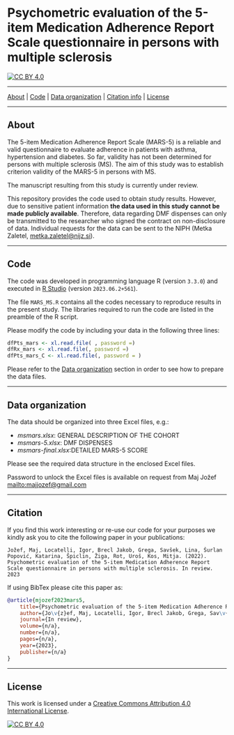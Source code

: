 # Psychometric evaluation of the 5-item Medication Adherence Report Scale questionnaire in persons with multiple sclerosis

[![CC BY 4.0][cc-by-shield]][cc-by]

---
[About](#about) | [Code](#code) | [Data organization](#data-organization) | [Citation info](#citation-info) | [License](#license)

--- 
## About

The 5-item Medication Adherence Report Scale (MARS-5) is a reliable and valid questionnaire to evaluate adherence in patients with asthma, hypertension and diabetes. So far, validity has not been determined for persons with multiple sclerosis (MS). The aim of this study was to establish criterion validity of the MARS-5 in persons with MS.

The manuscript resulting from this study is currently under review.

This repository provides the code used to obtain study results. However, due to sensitive patient information **the data used in this study cannot be made publicly available**. Therefore, data regarding DMF dispenses can only be transmitted to the researcher who signed the contract on non-disclosure of data. Individual requests for the data can be sent to the NIPH (Metka Zaletel, [metka.zaletel@nijz.si](mailto:metka.zaletel@nijz.si)).

---
## Code

The code was developed in programming language R (version `3.3.0`) and executed in [R Studio](https://posit.co/download/rstudio-desktop/) (version `2023.06.2+561`).

The file `MARS_MS.R` contains all the codes necessary to reproduce results in the present study. The libraries required to run the code are listed in the preamble of the R script. 


Please modify the code by including your data in the following three lines: 
```R
dfPts_mars <- xl.read.file( , password =)
dfRx_mars <- xl.read.file(, password =)
dfPts_mars_C <- xl.read.file(, password = )
```

Please refer to the [Data organization](#data-organization) section in order to see how to prepare the data files.

---
## Data organization

The data should be organized into three Excel files, e.g.:

- *msmars.xlsx*: GENERAL DESCRIPTION OF THE COHORT
- *msmars-5.xlsx*: DMF DISPENSES
- *msmars-final.xlsx*:DETAILED MARS-5 SCORE

Please see the required data structure in the enclosed Excel files.

Password to unlock the Excel files is available on request from Maj Jožef [mailto:majjozef@gmail.com](mailto:majjozef@gmail.com)


---
## Citation

If you find this work interesting or re-use our code for your purposes we kindly ask you to cite the following paper in your publications:

```plaintext
Jožef, Maj, Locatelli, Igor, Brecl Jakob, Grega, Savšek, Lina, Šurlan Popović, Katarina, Špiclin, Žiga, Rot, Uroš, Kos, Mitja. (2022). Psychometric evaluation of the 5-item Medication Adherence Report Scale questionnaire in persons with multiple sclerosis. In review. 2023
```

If using BibTex please cite this paper as:
```bibtex
@article{mjozef2023mars5,
    title={Psychometric evaluation of the 5-item Medication Adherence Report Scale questionnaire in persons with multiple sclerosis},
    author={Jo\v{z}ef, Maj, Locatelli, Igor, Brecl Jakob, Grega, Sav\v{s}ek, Lina, \v{S}urlan Popovi\'{c}, Katarina, \v{S}piclin, \v{Z}iga, Rot, Uro\v{s}, Kos, Mitja},
    journal={In review},
    volume={n/a},
    number={n/a},
    pages={n/a},
    year={2023},
    publisher={n/a}
}
```


---

## License

This work is licensed under a
[Creative Commons Attribution 4.0 International License][cc-by].

[![CC BY 4.0][cc-by-image]][cc-by]

[cc-by]: http://creativecommons.org/licenses/by/4.0/
[cc-by-image]: https://i.creativecommons.org/l/by/4.0/88x31.png
[cc-by-shield]: https://img.shields.io/badge/License-CC%20BY%204.0-lightgrey.svg